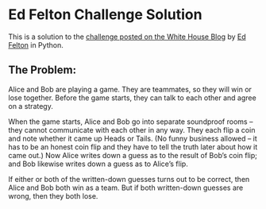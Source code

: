 # Ed Felton Challenge Solution

This is a solution to the [challenge posted on the White House Blog](https://www.whitehouse.gov/blog/2015/05/17/hello-world) by [Ed Felton](https://twitter.com/EdFelten44) in Python.

<h2>The Problem:</h2>
Alice and Bob are playing a game.  They are teammates, so they will win or lose together.  Before the game starts, they can talk to each other and agree on a strategy. 

When the game starts, Alice and Bob go into separate soundproof rooms – they cannot communicate with each other in any way.  They each flip a coin and note whether it came up Heads or Tails.  (No funny business allowed – it has to be an honest coin flip and they have to tell the truth later about how it came out.)  Now Alice writes down a guess as to the result of Bob’s coin flip; and Bob likewise writes down a guess as to Alice’s flip.

If either or both of the written-down guesses turns out to be correct, then Alice and Bob both win as a team.  But if both written-down guesses are wrong, then they both lose.



